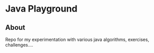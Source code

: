 # Java Playground

## About

Repo for my experimentation with various java algorithms, exercises, challenges....